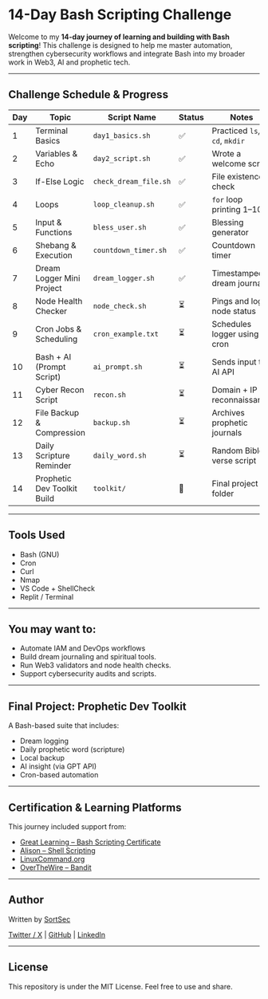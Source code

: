 # 14-Day Bash Scripting Challenge

Welcome to my **14-day journey of learning and building with Bash scripting**! This challenge is designed to help me master automation, strengthen cybersecurity workflows and integrate Bash into my broader work in Web3, AI and prophetic tech.

---

##  Challenge Schedule & Progress

| Day | Topic                        | Script Name            | Status | Notes                             |
|-----|------------------------------|------------------------|--------|-----------------------------------|
| 1   | Terminal Basics              | `day1_basics.sh`       | ✅     | Practiced `ls`, `cd`, `mkdir`     |
| 2   | Variables & Echo             | `day2_script.sh`       | ✅     | Wrote a welcome script            |
| 3   | If-Else Logic                | `check_dream_file.sh`  | ✅     | File existence check              |
| 4   | Loops                        | `loop_cleanup.sh`      | ✅     | `for` loop printing 1–10          |
| 5   | Input & Functions            | `bless_user.sh`        | ✅     | Blessing generator                |
| 6   | Shebang & Execution          | `countdown_timer.sh`   | ✅     | Countdown timer                   |
| 7   | Dream Logger Mini Project    | `dream_logger.sh`      | ✅     | Timestamped dream journal         |
| 8   | Node Health Checker          | `node_check.sh`        | ⏳     | Pings and logs node status        |
| 9   | Cron Jobs & Scheduling       | `cron_example.txt`     | ⏳     | Schedules logger using cron       |
| 10  | Bash + AI (Prompt Script)    | `ai_prompt.sh`         | ⏳     | Sends input to AI API             |
| 11  | Cyber Recon Script           | `recon.sh`             | ⏳     | Domain + IP reconnaissance        |
| 12  | File Backup & Compression    | `backup.sh`            | ⏳     | Archives prophetic journals       |
| 13  | Daily Scripture Reminder     | `daily_word.sh`        | ⏳     | Random Bible verse script         |
| 14  | Prophetic Dev Toolkit Build  | `toolkit/`             | 🔲     | Final project folder              |

---

## Tools Used

- Bash (GNU)
- Cron
- Curl
- Nmap
- VS Code + ShellCheck
- Replit / Terminal

---

##  You may want to:

- Automate IAM and DevOps workflows
- Build dream journaling and spiritual tools.
- Run Web3 validators and node health checks.
- Support cybersecurity audits and scripts.

---

## Final Project: Prophetic Dev Toolkit
A Bash-based suite that includes:
- Dream logging
- Daily prophetic word (scripture)
- Local backup
- AI insight (via GPT API)
- Cron-based automation

---

##  Certification & Learning Platforms

This journey included support from:
- [Great Learning – Bash Scripting Certificate](https://www.mygreatlearning.com/academy/learn-for-free/courses/bash-scripting)
- [Alison – Shell Scripting](https://alison.com/course/introduction-to-shell-scripting)
- [LinuxCommand.org](http://linuxcommand.org/)
- [OverTheWire – Bandit](https://overthewire.org/wargames/bandit/)

---

##  Author

Written by [SortSec](https://github.com/sortlight)
 
 
[Twitter / X](https://x.com/sortsec) | [GitHub](https://github.com/sortlight) | [LinkedIn](https://lhttps://www.linkedin.com/in/ganiyusortput/)

---



## License

This repository is under the MIT License. Feel free to use and share.

